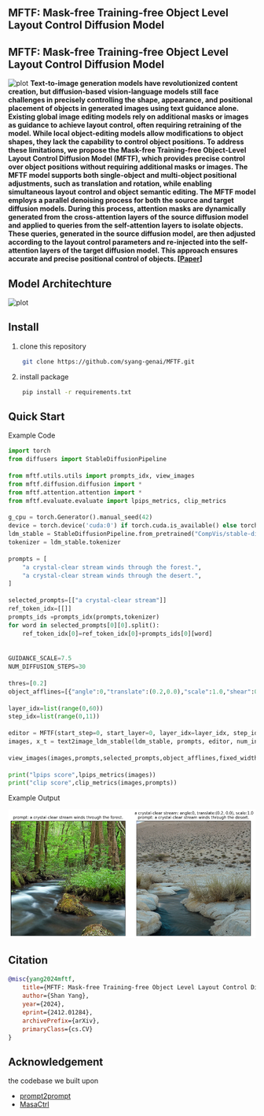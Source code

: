 ## MFTF: Mask-free Training-free Object Level Layout Control Diffusion Model
## MFTF: Mask-free Training-free Object Level Layout Control Diffusion Model

![plot](./docs/MFTF-diffusion.png)
**Text-to-image generation models have revolutionized content creation, but diffusion-based vision-language models still face challenges in precisely controlling the shape, appearance, and positional placement of objects in generated images using text guidance alone. Existing global image editing models rely on additional masks or images as guidance to achieve layout control, often requiring retraining of the model. While local object-editing models allow modifications to object shapes, they lack the capability to control object positions. To address these limitations, we propose the Mask-free Training-free Object-Level Layout Control Diffusion Model (MFTF), which provides precise control over object positions without requiring additional masks or images. The MFTF model supports both single-object and multi-object positional adjustments, such as translation and rotation, while enabling simultaneous layout control and object semantic editing. The MFTF model employs a parallel denoising process for both the source and target diffusion models. During this process, attention masks are dynamically generated from the cross-attention layers of the source diffusion model and applied to queries from the self-attention layers to isolate objects. These queries, generated in the source diffusion model, are then adjusted according to the layout control parameters and re-injected into the self-attention layers of the target diffusion model. This approach ensures accurate and precise positional control of objects. [[Paper](https://arxiv.org/abs/2412.01284v2)]**

## Model Architechture
![plot](./docs/architechture.png)

## Install
1. clone this repository 
```bash
    git clone https://github.com/syang-genai/MFTF.git
```
2. install package
```bash
    pip install -r requirements.txt
```

## Quick Start
<summary>Example Code</summary>

```Python
import torch
from diffusers import StableDiffusionPipeline

from mftf.utils.utils import prompts_idx, view_images
from mftf.diffusion.diffusion import *
from mftf.attention.attention import *
from mftf.evaluate.evaluate import lpips_metrics, clip_metrics

g_cpu = torch.Generator().manual_seed(42)
device = torch.device('cuda:0') if torch.cuda.is_available() else torch.device('cpu')
ldm_stable = StableDiffusionPipeline.from_pretrained("CompVis/stable-diffusion-v1-4").to(device)
tokenizer = ldm_stable.tokenizer

prompts = [
    "a crystal-clear stream winds through the forest.", 
    "a crystal-clear stream winds through the desert.", 
]

selected_prompts=[["a crystal-clear stream"]]
ref_token_idx=[[]]
prompts_ids =prompts_idx(prompts,tokenizer)
for word in selected_prompts[0][0].split():
    ref_token_idx[0]=ref_token_idx[0]+prompts_ids[0][word]


GUIDANCE_SCALE=7.5
NUM_DIFFUSION_STEPS=30

thres=[0.2]
object_afflines=[{"angle":0,"translate":(0.2,0.0),"scale":1.0,"shear":0}]

layer_idx=list(range(0,60))
step_idx=list(range(0,11))

editor = MFTF(start_step=0, start_layer=0, layer_idx=layer_idx, step_idx=step_idx, total_steps=NUM_DIFFUSION_STEPS, thres=thres, ref_token_idx=ref_token_idx, object_afflines=object_afflines, mask_save_dir="output_masks/stream_desert", model_type="SDXL")
images, x_t = text2image_ldm_stable(ldm_stable, prompts, editor, num_inference_steps=NUM_DIFFUSION_STEPS, guidance_scale=GUIDANCE_SCALE, latent=None, low_resource=False,generator=g_cpu)

view_images(images,prompts,selected_prompts,object_afflines,fixed_width=70,fontsize=11, save_image_path='output_images/stream_desert.png')

print("lpips score",lpips_metrics(images))
print("clip score",clip_metrics(images,prompts))
```
<summary>Example Output</summary>

![plot](./docs/desert.png)

## Citation
```bibtex
@misc{yang2024mftf,
    title={MFTF: Mask-free Training-free Object Level Layout Control Diffusion Model},
    author={Shan Yang},
    year={2024},
    eprint={2412.01284},
    archivePrefix={arXiv},
    primaryClass={cs.CV}
}
```

## Acknowledgement
the codebase we built upon
- [prompt2prompt](https://github.com/google/prompt-to-prompt)
- [MasaCtrl](https://github.com/TencentARC/MasaCtrl) 
